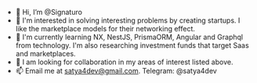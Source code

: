 - 🖖 Hi, I’m @Signaturo
- 👀 I'm interested in solving interesting problems by creating startups. I like the marketplace models for their networking effect.  
- 🌱 I'm currently learning NX, NestJS, PrismaORM, Angular and Graphql from technology. I'm also researching investment funds that target Saas and marketplaces.
- 💞️ I am looking for collaboration in my areas of interest listed above. 
- 📫 Email me at satya4dev@gmail.com. Telegram: @satya4dev

<!---
Signaturo/Signaturo is a ✨ special ✨ repository because its `README.md` (this file) appears on your GitHub profile.
You can click the Preview link to take a look at your changes.
--->
